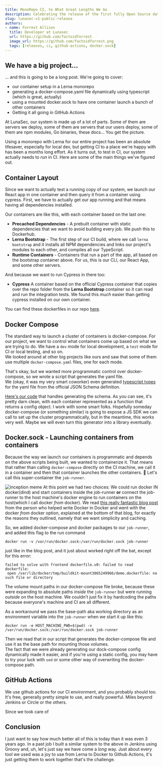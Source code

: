 ```yaml
---
title: MonoRepo CI, to What Great Lengths We Go
description: Celebrating the release of the first fully Open Source data security platform
slug: lunasec-v1-public-release
authors:
- name: Forrest Allison
  title: Developer at Lunasec
  url: https://github.com/factoidforrest
  image_url: https://github.com/factoidforrest.png
  tags: [releases, ci, github-actions, docker.sock]
---
```

<!--
  ~ Copyright by LunaSec (owned by Refinery Labs, Inc)
  ~
  ~ Licensed under the Creative Commons Attribution-ShareAlike 4.0 International
  ~ (the "License"); you may not use this file except in compliance with the
  ~ License. You may obtain a copy of the License at
  ~
  ~ https://creativecommons.org/licenses/by-sa/4.0/legalcode
  ~
  ~ See the License for the specific language governing permissions and
  ~ limitations under the License.
  ~
-->

## We have a big project...
... and this is going to be a long post.  We're going to cover:
* our container setup in a Lerna monorepo
* generating a docker-compose.yaml file dynamically using typescript (which is great, actually)
* using a mounted docker.sock to have one container launch a bunch of other containers
* Getting it all going in GitHub Actions

At LunaSec, our system is made up of a lot of parts.  Some of them are servers we deploy, some of them are
servers that our users deploy, some of them are npm modules, Go binaries, these docs... You get the picture.

Using a monorepo with Lerna for our entire project has been an absolute lifesaver, especially for local dev, but getting CI to a place
we're happy with has been a months long effort. As it turns out, to test in CI, our system actually needs to _run_ in CI.
Here are some of the main things we've figured out.


## Container Layout
Since we want to actually test a running
copy of our system, we launch our React app in one container and then query it from a container using cypress.  First, we have to actually 
get our app running and that means having all dependencies installed.   

Our containers are like this, with each container based on the last one:
* **Precached Dependencies** - A prebuilt container with static dependencies that we want to avoid building every job. 
  We push this to Dockerhub.
* **Lerna Bootstrap** - The first step of our CI build, where we call `lerna bootstrap` and it installs all NPM
  dependencies and links our project's modules to each other, and compiles all our TypeScript.
* **Runtime Containers** - Containers that run a part of the app, all based on the bootstrap container above. 
For us, this is our CLI, our React App, and some other servers.

And because we want to run Cypress in there too:
* **Cypress** A container based on the official Cypress container that copies over the repo folder from the **Lerna Bootstrap** container
  so it can read and run the integration tests.  We found 
this *much* easier than getting cypress installed on our own container.

You can find these dockerfiles in our repo [here](https://github.com/lunasec-io/lunasec/tree/master/js/docker).

## Docker Compose
The standard way to launch a cluster of containers is docker-compose.  For our project, we want to control what containers come
up based on what we are trying to do.  We have a `dev` mode for local development, a `test` mode for CI or local testing, and so on.  
We looked around at other big projects like ours and saw that some of them use multiple `docker-compose.yaml` files, one for each mode.  

That's okay, but we wanted more programmatic control over docker-compose, so we wrote a script that generates the yaml file.  
We (okay, it was my very smart coworker) even generated
[typescript types](https://github.com/lunasec-io/lunasec/blob/master/js/sdks/packages/cli/src/docker-compose/docker-compose-types.ts) 
for the yaml file from the official JSON Schema definition.

[Here's our code](https://github.com/lunasec-io/lunasec/blob/master/js/sdks/packages/cli/src/docker-compose/lunasec-stack.ts) 
that handles generating the schema.  As you can see, it's pretty darn clean, with each container represented as a function that returns
a config object.  I work with some smart folks.  Hopefully someday docker-compose (or something similar) is going to expose a JS SDK we can call to set up the cluster programmatically,
but in the meantime, this works very well.  Maybe we will even turn this generator into a library eventually.

## Docker.sock - Launching containers from containers
Because the way we launch our containers is programmatic and depends on the above scripts being built, we wanted to containerize it.
That means that rather than calling `docker-compose` directly on the CI machine, we call it in a container and then that container launches 
the other containers. 🤯 Let's call this super-container the `job-runner`.

![inception meme](/img/deeper-meme.jpg)
At this point we had two choices:  We could run docker IN docker(dind) and start containers inside the job-runner **or** 
connect the job-runner to the host machine's docker engine
to run containers on the host(which I call docker *from* docker).  We read [this really fantastic blog post](https://jpetazzo.github.io/2015/09/03/do-not-use-docker-in-docker-for-ci/)
from the person who helped write Docker in Docker and went with the docker *from* docker option, explained at the bottom of that blog, for exactly the reasons they outlined,
namely that we want simplicity and caching.  

So, we added docker-compose and docker packages to our `job-runner`, and added this flag to the run command
```shell
docker run -v /var/run/docker.sock:/var/run/docker.sock job-runner
```
just like in the blog post, and it just about worked right off the bat, except for this error:
```shell
failed to solve with frontend dockerfile.v0: failed to read dockerfile:
 open /var/lib/docker/tmp/buildkit-mount3865249966/demo.dockerfile: no such file or directory
```

The volume mount paths
in our docker-compose file broke, because these were expanding to absolute paths *inside* the `job-runner` but were running *outside* on the
host machine.  We couldn't just fix it by hardcoding the paths because everyone's machine and CI are all different.  

As a workaround we pass the base-path aka working directory as an environment variable into the `job-runner` when we start it up like this:
```shell
docker run -e HOST_MACHINE_PWD=$(pwd) -v /var/run/docker.sock:/var/run/docker.sock job-runner
```
Then we read that in our script that generates the docker-compose file and use it as the base path for mounting those volumes.  
The fact that we were already generating our dock-compose config dynamically made it easier, and if you're using a static config,
you may have to try your luck with `sed` or some other way of overwriting the docker-compose path.

## GitHub Actions
We use github actions for our CI environment, and you probably should too.  It's free, generally pretty simple to use, and really powerful.
Miles beyond Jenkins or Circle or the others.  

Since we took care of 
## Conclusion
I just want to say how much better all of this is today than it was even 3 years ago.  In a past job I built a similar system to the above
in Jenkins using Groovy and, uh, let's just say we have come a _long_ way.  Just about
every tool we used was a joy to use from Lerna to Docker to Github Actions, it's just getting them to work together that's the challenge.
